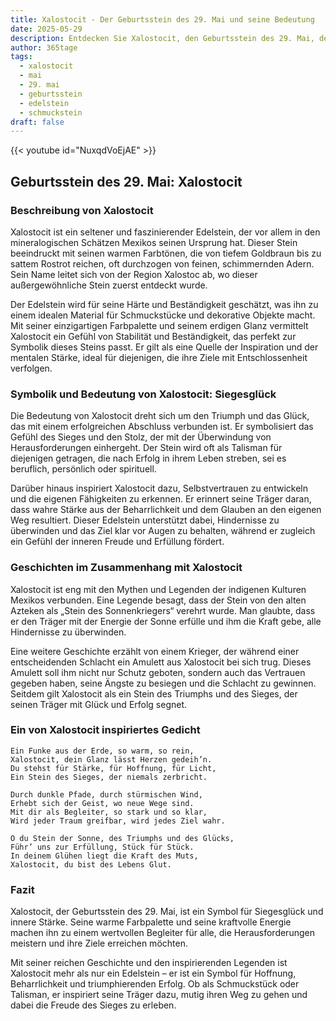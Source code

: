 ```yaml
---
title: Xalostocit - Der Geburtsstein des 29. Mai und seine Bedeutung
date: 2025-05-29
description: Entdecken Sie Xalostocit, den Geburtsstein des 29. Mai, der Siegesglück symbolisiert. Seine Symbolik und Geschichte werden Sie inspirieren.
author: 365tage
tags:
  - xalostocit
  - mai
  - 29. mai
  - geburtsstein
  - edelstein
  - schmuckstein
draft: false
---
```


{{< youtube id="NuxqdVoEjAE" >}}

## Geburtsstein des 29. Mai: Xalostocit

### Beschreibung von Xalostocit

Xalostocit ist ein seltener und faszinierender Edelstein, der vor allem in den mineralogischen Schätzen Mexikos seinen Ursprung hat. Dieser Stein beeindruckt mit seinen warmen Farbtönen, die von tiefem Goldbraun bis zu sattem Rostrot reichen, oft durchzogen von feinen, schimmernden Adern. Sein Name leitet sich von der Region Xalostoc ab, wo dieser außergewöhnliche Stein zuerst entdeckt wurde.

Der Edelstein wird für seine Härte und Beständigkeit geschätzt, was ihn zu einem idealen Material für Schmuckstücke und dekorative Objekte macht. Mit seiner einzigartigen Farbpalette und seinem erdigen Glanz vermittelt Xalostocit ein Gefühl von Stabilität und Beständigkeit, das perfekt zur Symbolik dieses Steins passt. Er gilt als eine Quelle der Inspiration und der mentalen Stärke, ideal für diejenigen, die ihre Ziele mit Entschlossenheit verfolgen.

### Symbolik und Bedeutung von Xalostocit: Siegesglück

Die Bedeutung von Xalostocit dreht sich um den Triumph und das Glück, das mit einem erfolgreichen Abschluss verbunden ist. Er symbolisiert das Gefühl des Sieges und den Stolz, der mit der Überwindung von Herausforderungen einhergeht. Der Stein wird oft als Talisman für diejenigen getragen, die nach Erfolg in ihrem Leben streben, sei es beruflich, persönlich oder spirituell.

Darüber hinaus inspiriert Xalostocit dazu, Selbstvertrauen zu entwickeln und die eigenen Fähigkeiten zu erkennen. Er erinnert seine Träger daran, dass wahre Stärke aus der Beharrlichkeit und dem Glauben an den eigenen Weg resultiert. Dieser Edelstein unterstützt dabei, Hindernisse zu überwinden und das Ziel klar vor Augen zu behalten, während er zugleich ein Gefühl der inneren Freude und Erfüllung fördert.

### Geschichten im Zusammenhang mit Xalostocit

Xalostocit ist eng mit den Mythen und Legenden der indigenen Kulturen Mexikos verbunden. Eine Legende besagt, dass der Stein von den alten Azteken als „Stein des Sonnenkriegers“ verehrt wurde. Man glaubte, dass er den Träger mit der Energie der Sonne erfülle und ihm die Kraft gebe, alle Hindernisse zu überwinden.

Eine weitere Geschichte erzählt von einem Krieger, der während einer entscheidenden Schlacht ein Amulett aus Xalostocit bei sich trug. Dieses Amulett soll ihm nicht nur Schutz geboten, sondern auch das Vertrauen gegeben haben, seine Ängste zu besiegen und die Schlacht zu gewinnen. Seitdem gilt Xalostocit als ein Stein des Triumphs und des Sieges, der seinen Träger mit Glück und Erfolg segnet.

### Ein von Xalostocit inspiriertes Gedicht

```
Ein Funke aus der Erde, so warm, so rein,  
Xalostocit, dein Glanz lässt Herzen gedeih’n.  
Du stehst für Stärke, für Hoffnung, für Licht,  
Ein Stein des Sieges, der niemals zerbricht.  

Durch dunkle Pfade, durch stürmischen Wind,  
Erhebt sich der Geist, wo neue Wege sind.  
Mit dir als Begleiter, so stark und so klar,  
Wird jeder Traum greifbar, wird jedes Ziel wahr.  

O du Stein der Sonne, des Triumphs und des Glücks,  
Führ’ uns zur Erfüllung, Stück für Stück.  
In deinem Glühen liegt die Kraft des Muts,  
Xalostocit, du bist des Lebens Glut.  
```

### Fazit

Xalostocit, der Geburtsstein des 29. Mai, ist ein Symbol für Siegesglück und innere Stärke. Seine warme Farbpalette und seine kraftvolle Energie machen ihn zu einem wertvollen Begleiter für alle, die Herausforderungen meistern und ihre Ziele erreichen möchten.

Mit seiner reichen Geschichte und den inspirierenden Legenden ist Xalostocit mehr als nur ein Edelstein – er ist ein Symbol für Hoffnung, Beharrlichkeit und triumphierenden Erfolg. Ob als Schmuckstück oder Talisman, er inspiriert seine Träger dazu, mutig ihren Weg zu gehen und dabei die Freude des Sieges zu erleben.
